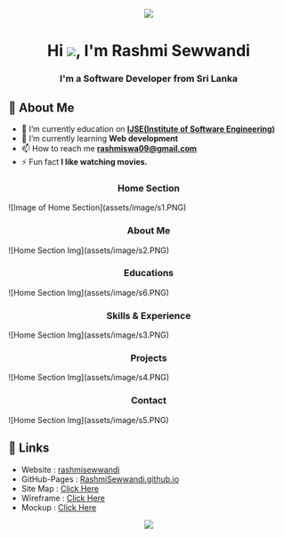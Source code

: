 
<p align="center">
  <img src="https://readme-typing-svg.herokuapp.com?color=%2364F74E&center=true&vCenter=true&width=440&height=45&lines=Hi%2C+I'm+Rashmi+Sewwandi;Study+@+IJSE">
</p>
<h1 align="center">Hi <img src="https://raw.githubusercontent.com/MartinHeinz/MartinHeinz/master/wave.gif" width="30px">, I'm Rashmi Sewwandi</h1>
<h3 align="center">I'm a Software Developer from Sri Lanka</h3>

## 🙋‍️ About Me
- 🔭 I’m currently education on **[IJSE(Institute of Software Engineering)](https://www.ijse.lk/)**
- 🌱 I’m currently learning **Web development**
- 📫 How to reach me **rashmiswa09@gmail.com**
- ⚡ Fun fact **I like watching movies.**

<h3 align="center">Home Section</h3>
![Image of Home Section](assets/image/s1.PNG)
<h3 align="center">About Me</h3>
![Home Section Img](assets/image/s2.PNG)
<h3 align="center">Educations</h3>
![Home Section Img](assets/image/s6.PNG)
<h3 align="center">Skills & Experience</h3>
![Home Section Img](assets/image/s3.PNG)
<h3 align="center">Projects</h3>
![Home Section Img](assets/image/s4.PNG)
<h3 align="center">Contact</h3>
![Home Section Img](assets/image/s5.PNG)

## :link: **Links**
- Website : [rashmisewwandi](https://rashmisewwandi.000webhostapp.com)
- GitHub-Pages : [RashmiSewwandi.github.io](https://github.com/RashmiSewwandi/RashmiSewwandi)
- Site Map : [Click Here](https://www.gloomaps.com/VMb9EpDD9n )
- Wireframe : [Click Here](https://wireframe.cc/EyO2rt)
- Mockup : [Click Here](https://www.figma.com/file/z9JVhV3bFu3XkEBirozofA/Rashmi?node-id=0%3A1)










<p align="center">
  <img src="https://capsule-render.vercel.app/api?type=waving&color=gradient&height=80&section=footer"/>
</p>